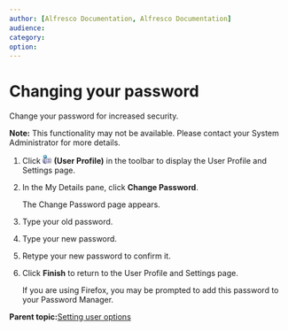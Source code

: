 ```yaml
---
author: [Alfresco Documentation, Alfresco Documentation]
audience: 
category: 
option: 
---
```


# Changing your password

Change your password for increased security.

**Note:** This functionality may not be available. Please contact your System Administrator for more details.

1.  Click ![User Profile](../images/im-user-options.png) **\(User Profile\)** in the toolbar to display the User Profile and Settings page.

2.  In the My Details pane, click **Change Password**.

    The Change Password page appears.

3.  Type your old password.

4.  Type your new password.

5.  Retype your new password to confirm it.

6.  Click **Finish** to return to the User Profile and Settings page.

    If you are using Firefox, you may be prompted to add this password to your Password Manager.


**Parent topic:**[Setting user options](../concepts/cuh-options.md)

